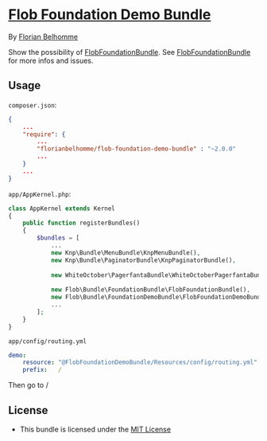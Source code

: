 # [Flob Foundation Demo Bundle](https://github.com/florianbelhomme/FlobFoundationDemoBundle)

By [Florian Belhomme](http://florianbelhomme.com)

Show the possibility of [FlobFoundationBundle](https://github.com/florianbelhomme/FlobFoundationBundle).
See [FlobFoundationBundle](https://github.com/florianbelhomme/FlobFoundationBundle) for more infos and issues.

## Usage

`composer.json`:

```JSON
{
    ...
    "require": {
        ...
        "florianbelhomme/flob-foundation-demo-bundle" : "~2.0.0"
        ...
    }
    ...
}
```

`app/AppKernel.php`:

```PHP
class AppKernel extends Kernel
{
    public function registerBundles()
    {
        $bundles = [
            ...
            new Knp\Bundle\MenuBundle\KnpMenuBundle(),
            new Knp\Bundle\PaginatorBundle\KnpPaginatorBundle(),
            
            new WhiteOctober\PagerfantaBundle\WhiteOctoberPagerfantaBundle(),
            
            new Flob\Bundle\FoundationBundle\FlobFoundationBundle(),
            new Flob\Bundle\FoundationDemoBundle\FlobFoundationDemoBundle(),
            ...
        ];
    }
}
```

`app/config/routing.yml`
```YAML
demo:
    resource: "@FlobFoundationDemoBundle/Resources/config/routing.yml"
    prefix:   /
```

Then go to /

## License

- This bundle is licensed under the [MIT License](http://opensource.org/licenses/MIT)
